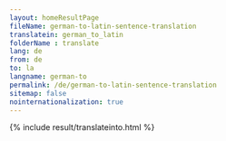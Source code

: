 ```yaml
---
layout: homeResultPage
fileName: german-to-latin-sentence-translation
translatein: german_to_latin
folderName : translate
lang: de
from: de
to: la
langname: german-to
permalink: /de/german-to-latin-sentence-translation
sitemap: false
nointernationalization: true
---
```

{% include result/translateinto.html %}

<script src="/js/result/translation.js" data-foldername="{{page.folderName}}" data-lang="{{page.lang}}"></script>
